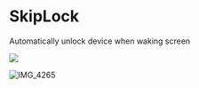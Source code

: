 # SkipLock
Automatically unlock device when waking screen

<p align="left">
  <a href="https://twitter.com/mtac8" align="center"><img src="https://img.shields.io/twitter/follow/mtac8?style=social"></a>
  </br>
</p>

![IMG_4265](https://user-images.githubusercontent.com/13209789/112911233-f85f9180-90c2-11eb-9b8f-7a0ad91c4f8d.PNG)

